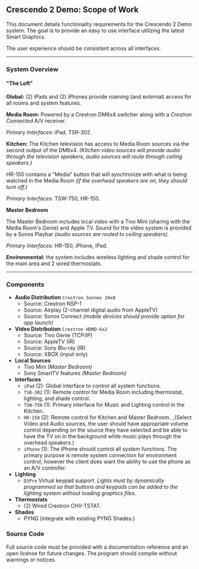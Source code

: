 ## Crescendo 2 Demo: Scope of Work ##

This document details functionality requirements for the Crescendo 2 Demo system. The goal is to provide an easy to use interface utilizing the latest Smart Graphics.

The user experience should be consistent across all interfaces.

----------

### System Overview ###

#### "The Loft" ####

**Global:**
(2) iPads and (2) iPhones provide roaming (and external) access for all rooms and system features.

**Media Room:** Powered by a Crestron DM6x4 switcher along with a _Crestron Connected_ A/V receiver.

_Primary Interfaces:_ iPad, TSR-302.

**Kitchen:**
The Kitchen television has access to Media Room sources via the second output of the DM6x4. _(Kitchen video sources will provide audio through the television speakers, audio sources will route through ceiling speakers.)_

HR-150 contains a "Media" button that will synchronize with what is being watched in the Media Room _(if the overhead speakers are on, they should turn off.)_

_Primary Interfaces:_ TSW-750, HR-150.

**Master Bedroom**

The Master Bedroom includes local video with a Tivo Mini (sharing with the Media Room's Genie) and Apple TV. Sound for the video system is provided by a Sonos Playbar _(audio sources are routed to ceiling speakers)._

_Primary Interfaces:_ HR-150, iPhone, iPad.

**Environmental:** the system includes wireless lighting and shade control for the main area and 2 wired thermostats. 


----------


### Components ###

- **Audio Distribution** `Crestron Sonnex 24x8`
	- Source: Crestron NSP-1
	- Source: Airplay (2-channel digital audio from AppleTV)
	- Source: Sonos Connect _(mobile devices should provide option for app launch)_
- **Video Distribution** `Crestron HDMD-6x2`
	- Source: Tivo Genie (TCP/IP)
	- Source: AppleTV (IR)
	- Source: Sony Blu-ray (IR)
	- Source: XBOX (input only)
- **Local Sources**
	- Tivo Mini _(Master Bedroom)_
	- Sony SmartTV features _(Master Bedroom)_
- **Interfaces**
	- `iPad` (2): Global interface to control all system functions.
	- `TSR-302` (1): Remote control for Media Room including thermostat, lighting, and shade control.
	- `TSW-750` (1): Primary interface for Music and Lighting control in the Kitchen.
	- `HR-150` (2): Remote control for Kitchen and Master Bedroom. _(Select Video and Audio sources, the user should have appropriate volume control depending on the source they have selected and be able to have the TV on in the background while music plays through the overhead speakers.)
	- `iPhone` (1): The iPhone should control all system functions. The primary purpose is remote system connection for environment control, however the client does want the ability to use the phone as an A/V controller.
- **Lighting** 
	- `D3Pro` Virtual keypad support. _Lights must by dynamically programmed so that buttons and keypads can be added to the lighting system without loading graphics files._
- **Thermostats** 
	- (2) Wired Crestron CHV-TSTAT.
- **Shades**
	- PYNG (integrate with existing PYNG Shades.)

### Source Code ###

Full source code must be provided with a documentation reference and an open license for future changes. The program should compile without warnings or notices.